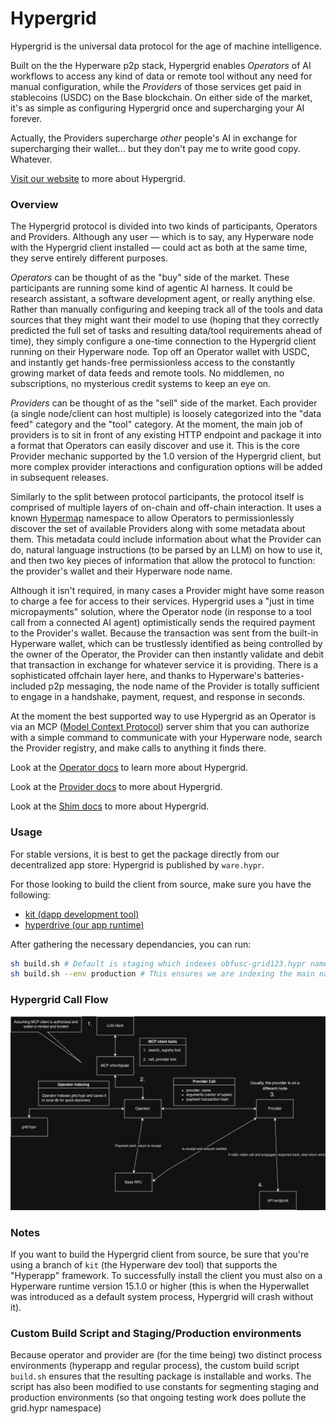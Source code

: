 # Hypergrid

Hypergrid is the universal data protocol for the age of machine intelligence.

Built on the the Hyperware p2p stack, Hypergrid enables _Operators_ of AI workflows to access any kind of data or remote tool without any need for manual configuration, while the _Providers_ of those services get paid in stablecoins (USDC) on the Base blockchain. On either side of the market, it's as simple as configuring Hypergrid once and supercharging your AI forever. 

Actually, the Providers supercharge _other_ people's AI in exchange for supercharging their wallet... but they don't pay me to write good copy. Whatever. 

[Visit our website](https://grid.hyperware.ai) to more about Hypergrid.

### Overview

The Hypergrid protocol is divided into two kinds of participants, Operators and Providers. Although any user — which is to say, any Hyperware node with the Hypergrid client installed — could act as both at the same time, they serve entirely different purposes.

_Operators_ can be thought of as the "buy" side of the market. These participants are running some kind of agentic AI harness. It could be research assistant, a software development agent, or really anything else. Rather than manually configuring and keeping track all of the tools and data sources that they might want their model to use (hoping that they correctly predicted the full set of tasks and resulting data/tool requirements ahead of time), they simply configure a one-time connection to the Hypergrid client running on their Hyperware node. Top off an Operator wallet with USDC, and instantly get hands-free permissionless access to the constantly growing market of data feeds and remote tools. No middlemen, no subscriptions, no mysterious credit systems to keep an eye on.

_Providers_ can be thought of as the "sell" side of the market. Each provider (a single node/client can host multiple) is loosely categorized into the "data feed" category and the "tool" category. At the moment, the main job of providers is to sit in front of any existing HTTP endpoint and package it into a format that Operators can easily discover and use it. This is the core Provider mechanic supported by the 1.0 version of the Hypergrid client, but more complex provider interactions and configuration options will be added in subsequent releases.

Similarly to the split between protocol participants, the protocol itself is comprised of multiple layers of on-chain and off-chain interaction. It uses a known [Hypermap](https://book.hyperware.ai/getting_started/hypermap.html) namespace to allow Operators to permissionlessly discover the set of available Providers along with some metadata about them. This metadata could include information about what the Provider can do, natural language instructions (to be parsed by an LLM) on how to use it, and then two key pieces of information that allow the protocol to function: the provider's wallet and their Hyperware node name.

Although it isn't required, in many cases a Provider might have some reason to charge a fee for access to their services. Hypergrid uses a "just in time micropayments" solution, where the Operator node (in response to a tool call from a connected AI agent) optimistically sends the required payment to the Provider's wallet. Because the transaction was sent from the built-in Hyperware wallet, which can be trustlessly identified as being controlled by the owner of the Operator, the Provider can then instantly validate and debit that transaction in exchange for whatever service it is providing. There is a sophisticated offchain layer here, and thanks to Hyperware's batteries-included p2p messaging, the node name of the Provider is totally sufficient to engage in a handshake, payment, request, and response in seconds.

At the moment the best supported way to use Hypergrid as an Operator is via an MCP ([Model Context Protocol](https://modelcontextprotocol.io)) server shim that you can authorize with a simple command to communicate with your Hyperware node, search the Provider registry, and make calls to anything it finds there.

Look at the [Operator docs](operator/README.md) to learn more about Hypergrid.

Look at the [Provider docs](provider/README.md) to more about Hypergrid.

Look at the [Shim docs](hypergrid-shim/README.md) to more about Hypergrid.


### Usage
For stable versions, it is best to get the package directly from our decentralized app store: Hypergrid is published by `ware.hypr`.

For those looking to build the client from source, make sure you have the following:

- [kit (dapp development tool)](https://github.com/hyperware-ai/kit) 
- [hyperdrive (our app runtime)](https://github.com/hyperware-ai/hyperdrive)

After gathering the necessary dependancies, you can run:
```bash
sh build.sh # Default is staging which indexes obfusc-grid123.hypr namespace
sh build.sh --env production # This ensures we are indexing the main namespace: grid.hypr
```

### Hypergrid Call Flow
![Provider Call flow](provider/diagrams/ProviderCallFlow.jpg)


### Notes

If you want to build the Hypergrid client from source, be sure that you're using a branch of `kit` (the Hyperware dev tool) that supports the "Hyperapp" framework. To successfully install the client you must also on a Hyperware runtime version 15.1.0 or higher (this is when the Hyperwallet was introduced as a default system process, Hypergrid will crash without it).


### Custom Build Script and Staging/Production environments
Because operator and provider are (for the time being) two distinct process environments (hyperapp and regular process), the custom build script `build.sh` ensures that the resulting package is installable and works. The script has also been modified to use constants for segmenting staging and production environments (so that ongoing testing work does pollute the grid.hypr namespace)

